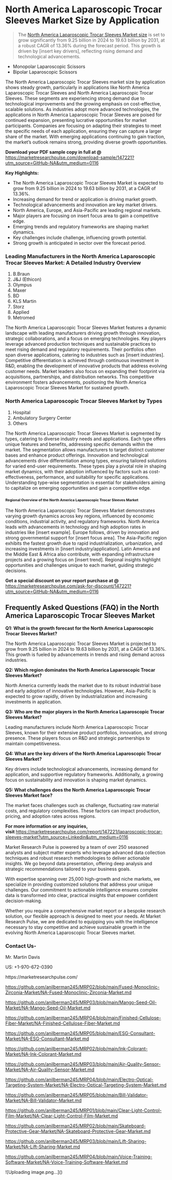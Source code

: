 <h1>North America Laparoscopic Trocar Sleeves Market&nbsp;Size by Application</h1><blockquote><p>The <a href="https://marketresearchpulse.com/download-sample/147221?utm_source=GitHub-NA&amp;utm_medium=0116">North America Laparoscopic Trocar Sleeves Market size</a> is set to grow significantly from 9.25 billion in 2024 to 19.63 billion by 2031, at a robust CAGR of 13.36% during the forecast period. This growth is driven by [insert key drivers], reflecting rising demand and technological advancements.</p></blockquote><ul><li>Monopolar Laparoscopic Scissors<li> Bipolar Laparoscopic Scissors</li></ul><p>The North America Laparoscopic Trocar Sleeves market size by application shows steady growth, particularly in applications like North America Laparoscopic Trocar Sleeves and North America Laparoscopic Trocar Sleeves. These segments are experiencing strong demand due to technological improvements and the growing emphasis on cost-effective, scalable solutions. As industries adopt more advanced technologies, the applications in North America Laparoscopic Trocar Sleeves are poised for continued expansion, presenting lucrative opportunities for market participants. Companies are focusing on adapting their strategies to meet the specific needs of each application, ensuring they can capture a larger share of the market. With emerging applications continuing to gain traction, the market’s outlook remains strong, providing diverse growth opportunities.</p><p><strong>Download your PDF sample copy in full at @ </strong><a href="https://marketresearchpulse.com/download-sample/147221?utm_source=GitHub-NA&amp;utm_medium=0116">https://marketresearchpulse.com/download-sample/147221?utm_source=GitHub-NA&amp;utm_medium=0116</a></p><p><strong>Key Highlights: </strong></p><ul><li>The North America Laparoscopic Trocar Sleeves Market is expected to grow from 9.25 billion in 2024 to 19.63 billion by 2031, at a CAGR of 13.36%.</li><li>Increasing demand for trend or application is driving market growth.</li><li>Technological advancements and innovation are key market drivers.</li><li>North America, Europe, and Asia-Pacific are leading regional markets.</li><li>Major players are focusing on insert focus area to gain a competitive edge.</li><li>Emerging trends and regulatory frameworks are shaping market dynamics.</li><li>Key challenges include challenge, influencing growth potential.</li><li>Strong growth is anticipated in sector over the forecast period.</li></ul><h3>Leading Manufacturers in the North America Laparoscopic Trocar Sleeves Market: A Detailed Industry Overview</h3><ol><li>B.Braun</li><li>J&J (Ethicon)</li><li>Olympus</li><li>Maxer</li><li>BD</li><li>KLS Martin</li><li>Storz</li><li>Applied</li><li>Metromed</li></ol><div class="flex max-w-full flex-col flex-grow"><div class="min-h-8 text-message flex w-full flex-col items-end gap-2 whitespace-normal break-words [.text-message+&amp;]:mt-5" dir="auto" data-message-author-role="assistant" data-message-id="fd8432e4-4910-450d-b182-61b7bfb0a01f" data-message-model-slug="gpt-4o"><div class="flex w-full flex-col gap-1 empty:hidden first:pt-[3px]"><div class="markdown prose w-full break-words dark:prose-invert light"><p>The North America Laparoscopic Trocar Sleeves Market features a dynamic landscape with leading manufacturers driving growth through innovation, strategic collaborations, and a focus on emerging technologies. Key players leverage advanced production techniques and sustainable practices to meet rising demand and regulatory requirements. Their portfolios often span diverse applications, catering to industries such as [insert industries]. Competitive differentiation is achieved through continuous investment in R&amp;D, enabling the development of innovative products that address evolving customer needs. Market leaders also focus on expanding their footprint via acquisitions, partnerships, and distribution networks. This competitive environment fosters advancements, positioning the North America Laparoscopic Trocar Sleeves Market for sustained growth.</p></div></div></div></div><h3>North America Laparoscopic Trocar Sleeves Market by Types</h3><ol><li>Hospital<li> Ambulatory Surgery Center<li> Others</li></ol><div class="flex max-w-full flex-col flex-grow"><div class="min-h-8 text-message flex w-full flex-col items-end gap-2 whitespace-normal break-words [.text-message+&amp;]:mt-5" dir="auto" data-message-author-role="assistant" data-message-id="084470be-0bb7-4664-bddf-5156b4f41249" data-message-model-slug="gpt-4o-mini"><div class="flex w-full flex-col gap-1 empty:hidden first:pt-[3px]"><div class="markdown prose w-full break-words dark:prose-invert light"><p>The North America Laparoscopic Trocar Sleeves Market is segmented by types, catering to diverse industry needs and applications. Each type offers unique features and benefits, addressing specific demands within the market. The segmentation allows manufacturers to target distinct customer bases and enhance product offerings. Innovation and technological advancements drive differentiation among types, ensuring tailored solutions for varied end-user requirements. These types play a pivotal role in shaping market dynamics, with their adoption influenced by factors such as cost-effectiveness, performance, and suitability for specific applications. Understanding type-wise segmentation is essential for stakeholders aiming to capitalize on emerging opportunities and gain a competitive edge.</p></div></div></div></div><h3><span style="font-size: 11px;">Regional Overview of the North America Laparoscopic Trocar Sleeves Market</span></h3><div class="flex max-w-full flex-col flex-grow"><div class="min-h-8 text-message flex w-full flex-col items-end gap-2 whitespace-normal break-words [.text-message+&amp;]:mt-5" dir="auto" data-message-author-role="assistant" data-message-id="e9038762-ce64-4e30-91c9-9bd413514231" data-message-model-slug="gpt-4o-mini"><div class="flex w-full flex-col gap-1 empty:hidden first:pt-[3px]"><div class="markdown prose w-full break-words dark:prose-invert light"><p>The North America Laparoscopic Trocar Sleeves Market demonstrates varying growth dynamics across key regions, influenced by economic conditions, industrial activity, and regulatory frameworks. North America leads with advancements in technology and high adoption rates in industries like [insert example]. Europe follows, driven by innovation and strong governmental support for [insert focus area]. The Asia-Pacific region exhibits the fastest growth due to rapid industrialization, urbanization, and increasing investments in [insert industry/application]. Latin America and the Middle East &amp; Africa also contribute, with expanding infrastructure projects and a growing focus on [insert trend]. Regional insights highlight opportunities and challenges unique to each market, guiding strategic decisions.</p></div></div></div></div><p><strong>Get a special discount on your report purchase at @ </strong><a href="https://marketresearchpulse.com/ask-for-discount/147221?utm_source=GitHub-NA&amp;utm_medium=0116">https://marketresearchpulse.com/ask-for-discount/147221?utm_source=GitHub-NA&amp;utm_medium=0116</a></p><h2>Frequently Asked Questions (FAQ) in the North America Laparoscopic Trocar Sleeves Market</h2><p><strong>Q1: What is the growth forecast for the North America Laparoscopic Trocar Sleeves Market?</strong></p><p>The North America Laparoscopic Trocar Sleeves Market is projected to grow from 9.25 billion in 2024 to 19.63 billion by 2031, at a CAGR of 13.36%. This growth is fueled by advancements in trends and rising demand across industries.</p><p><strong>Q2: Which region dominates the North America Laparoscopic Trocar Sleeves Market?</strong></p><p>North America currently leads the market due to its robust industrial base and early adoption of innovative technologies. However, Asia-Pacific is expected to grow rapidly, driven by industrialization and increasing investments in application.</p><p><strong>Q3: Who are the major players in the North America Laparoscopic Trocar Sleeves Market?</strong></p><p>Leading manufacturers include North America Laparoscopic Trocar Sleeves, known for their extensive product portfolios, innovation, and strong presence. These players focus on R&amp;D and strategic partnerships to maintain competitiveness.</p><p><strong>Q4: What are the key drivers of the North America Laparoscopic Trocar Sleeves Market?</strong></p><p>Key drivers include technological advancements, increasing demand for application, and supportive regulatory frameworks. Additionally, a growing focus on sustainability and innovation is shaping market dynamics.</p><p><strong>Q5: What challenges does the North America Laparoscopic Trocar Sleeves Market face?</strong></p><p>The market faces challenges such as challenge, fluctuating raw material costs, and regulatory complexities. These factors can impact production, pricing, and adoption rates across regions.</p><p><strong>For more information or any inquiries, visit&nbsp;</strong><a href="https://marketresearchpulse.com/report/147221/laparoscopic-trocar-sleeves-market?utm_source=Linkedin&utm_medium=0116">https://marketresearchpulse.com/report/147221/laparoscopic-trocar-sleeves-market?utm_source=Linkedin&utm_medium=0116</a></p><p>Market Research Pulse is powered by a team of over 250 seasoned analysts and subject matter experts who leverage advanced data collection techniques and robust research methodologies to deliver actionable insights. We go beyond data presentation, offering deep analysis and strategic recommendations tailored to your business goals.</p><p>With expertise spanning over 25,000 high-growth and niche markets, we specialize in providing customized solutions that address your unique challenges. Our commitment to actionable intelligence ensures complex data is transformed into clear, practical insights that empower confident decision-making.</p><p>Whether you require a comprehensive market report or a bespoke research solution, our flexible approach is designed to meet your needs. At Market Research Pulse, we are dedicated to equipping you with the intelligence necessary to stay competitive and achieve sustainable growth in the evolving North America Laparoscopic Trocar Sleeves market.</p><h3><strong>Contact Us-</strong></h3><p>Mr. Martin Davis</p><p>US: +1-970-672-0390</p><p>https://marketresearchpulse.com/</p><p><a href="https://github.com/anilberman245/MRP02/blob/main/Fused-Monoclinic-Zirconia-Market/NA-Fused-Monoclinic-Zirconia-Market.md">https://github.com/anilberman245/MRP02/blob/main/Fused-Monoclinic-Zirconia-Market/NA-Fused-Monoclinic-Zirconia-Market.md</a></p><p><a href="https://github.com/anilberman245/MRP03/blob/main/Mango-Seed-Oil-Market/NA-Mango-Seed-Oil-Market.md">https://github.com/anilberman245/MRP03/blob/main/Mango-Seed-Oil-Market/NA-Mango-Seed-Oil-Market.md</a></p><p><a href="https://github.com/anilberman245/MRP04/blob/main/Finished-Cellulose-Fiber-Market/NA-Finished-Cellulose-Fiber-Market.md">https://github.com/anilberman245/MRP04/blob/main/Finished-Cellulose-Fiber-Market/NA-Finished-Cellulose-Fiber-Market.md</a></p><p><a href="https://github.com/anilberman245/MRP05/blob/main/ESG-Consultant-Market/NA-ESG-Consultant-Market.md">https://github.com/anilberman245/MRP05/blob/main/ESG-Consultant-Market/NA-ESG-Consultant-Market.md</a></p><p><a href="https://github.com/anilberman245/MRP02/blob/main/Ink-Colorant-Market/NA-Ink-Colorant-Market.md">https://github.com/anilberman245/MRP02/blob/main/Ink-Colorant-Market/NA-Ink-Colorant-Market.md</a></p><p><a href="https://github.com/anilberman245/MRP03/blob/main/Air-Quality-Sensor-Market/NA-Air-Quality-Sensor-Market.md">https://github.com/anilberman245/MRP03/blob/main/Air-Quality-Sensor-Market/NA-Air-Quality-Sensor-Market.md</a></p><p><a href="https://github.com/anilberman245/MRP04/blob/main/Electro-Optical-Targeting-System-Market/NA-Electro-Optical-Targeting-System-Market.md">https://github.com/anilberman245/MRP04/blob/main/Electro-Optical-Targeting-System-Market/NA-Electro-Optical-Targeting-System-Market.md</a></p><p><a href="https://github.com/anilberman245/MRP05/blob/main/Bill-Validator-Market/NA-Bill-Validator-Market.md">https://github.com/anilberman245/MRP05/blob/main/Bill-Validator-Market/NA-Bill-Validator-Market.md</a></p><p><a href="https://github.com/anilberman245/MRP01/blob/main/Clear-Light-Control-Film-Market/NA-Clear-Light-Control-Film-Market.md">https://github.com/anilberman245/MRP01/blob/main/Clear-Light-Control-Film-Market/NA-Clear-Light-Control-Film-Market.md</a></p><p><a href="https://github.com/anilberman245/MRP02/blob/main/Skateboard-Protective-Gear-Market/NA-Skateboard-Protective-Gear-Market.md">https://github.com/anilberman245/MRP02/blob/main/Skateboard-Protective-Gear-Market/NA-Skateboard-Protective-Gear-Market.md</a></p><p><a href="https://github.com/anilberman245/MRP03/blob/main/Lift-Sharing-Market/NA-Lift-Sharing-Market.md">https://github.com/anilberman245/MRP03/blob/main/Lift-Sharing-Market/NA-Lift-Sharing-Market.md</a></p><p><a href="https://github.com/anilberman245/MRP04/blob/main/Voice-Training-Software-Market/NA-Voice-Training-Software-Market.md">https://github.com/anilberman245/MRP04/blob/main/Voice-Training-Software-Market/NA-Voice-Training-Software-Market.md</a></p>
![Uploading image.png…]()
